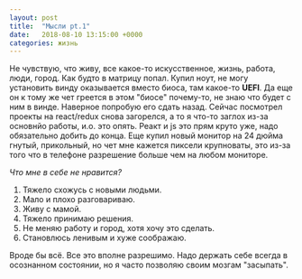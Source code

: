 ```yaml
---
layout: post
title:  "Мысли pt.1"
date:   2018-08-10 13:15:00 +0000
categories: жизнь
---
```

Не чувствую, что живу, все какое-то искусственное, жизнь, работа, люди, город. Как будто в матрицу попал. Купил ноут, не могу установить винду оказывается вместо биоса, там какое-то <strong>UEFI</strong>. Да еще он к тому же чет греется в этом "биосе" почему-то, не знаю что будет с ним в винде. Наверное попробую его сдать назад.
Сейчас посмотрел проекты на react/redux снова загорелся, а то я что-то заглох из-за основнйо работы, и.о. это опять. Реакт и js это прям круто уже, надо обязательно добить до конца.
Еще купил новый монитор на 24 дюйма гнутый, прикольный, но чет мне кажется пиксели крупноваты, это из-за того что в телефоне разрешение больше чем на любом мониторе.

<em>Что мне в себе не нравится?</em>
1. Тяжело схожусь с новыми людьми.
2. Мало и плохо разговариваю.
3. Живу с мамой.
4. Тяжело принимаю решения.
5. Не меняю работу и город, хотя хочу это сделать.
6. Становлюсь ленивым и хуже соображаю.

Вроде бы всё. Все это вполне разрешимо.
Надо держать себе всегда в осознанном состоянии, но я часто позволяю своим мозгам "засыпать".
